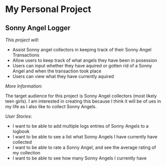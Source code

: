 # My Personal Project

## Sonny Angel Logger

*This project will:*
- Assist Sonny angel collectors in keeping track of their Sonny Angel Transactions
- Allow users to keep track of what angels they have been in posession
- Users can input whether they have aquired or gotten rid of a Sonny Angel and when the transaction took place
- Users can view what they have currently aquired


*More Information:*

The target audience for this project is Sonny Angel collectors (most likely teen girls). I am interested in creating this because I think it will be of ues in my life as I also like to collect Sonny Angels. 

*User Stories:*

- I want to be able to add multiple logs entries of Sonny Angels to a logbook
- I want to be able to see a list what Sonny Angels I have currently have collected
- I want to be able to rate a Sonny Angel, and see the average rating of my collection
- I want to be able to see how many Sonny Angels I currently have 